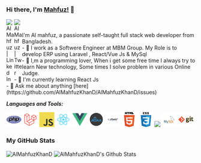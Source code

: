### Hi there, I'm <a href="https://almahfuz.com/">Mahfuz!</a>  👋

<a href="https://www.linkedin.com/in/mahfuz380/">
  <img align="left" alt="Al Mahfuz | Linked In" width="21px" src="https://content.linkedin.com/content/dam/me/brand/en-us/brand-home/logos/In-Blue-Logo.png.original.png" />
</a>
<a href="https://twitter.com/mahfuz380">
  <img align="left" alt="Al Mahfuz | Twitter" width="21px" src="https://raw.githubusercontent.com/anuraghazra/anuraghazra/master/assets/twitter.svg" />
</a>
<br/>
<br/>
 I'm Al mahfuz, a passionate self-taught full stack web developer from Bangladesh.
 <br/>
- 🔭 I work as a Softwere Engineer at MBM Group. My Role is to develop ERP using Laravel , React/Vue Js & MySql
<br/>
- 🌱 I,m a programming lover, When i get some free time I always try to learn New technology, Some times I solve problem in various Online Judge.
<br/>
- 🌱 I'm currently learning React Js
<br/>
- 💬 Ask me about anything [here](https://github.com/AlMahfuzKhanD/AlMahfuzKhanD/issues)

***Languages and Tools:*** 

<code><img height="40" src="https://raw.githubusercontent.com/github/explore/80688e429a7d4ef2fca1e82350fe8e3517d3494d/topics/php/php.png"></code>
<code><img height="40" src="https://raw.githubusercontent.com/github/explore/80688e429a7d4ef2fca1e82350fe8e3517d3494d/topics/laravel/laravel.png"></code>
<code><img height="40" src="https://raw.githubusercontent.com/github/explore/80688e429a7d4ef2fca1e82350fe8e3517d3494d/topics/javascript/javascript.png"></code>
<code><img height="40" src="https://raw.githubusercontent.com/github/explore/80688e429a7d4ef2fca1e82350fe8e3517d3494d/topics/react/react.png"></code>
<code><img height="40" src="https://raw.githubusercontent.com/github/explore/80688e429a7d4ef2fca1e82350fe8e3517d3494d/topics/vue/vue.png"></code>
<code><img height="40" src="https://raw.githubusercontent.com/github/explore/8be26d91eb231fec0b8856359979ac09f27173fd/topics/ajax/ajax.png"></code>
<code><img height="40" src="https://raw.githubusercontent.com/github/explore/8be26d91eb231fec0b8856359979ac09f27173fd/topics/jquery/jquery.png"></code>
<code><img height="40" src="https://raw.githubusercontent.com/github/explore/80688e429a7d4ef2fca1e82350fe8e3517d3494d/topics/html/html.png"></code>
<code><img height="40" src="https://raw.githubusercontent.com/github/explore/80688e429a7d4ef2fca1e82350fe8e3517d3494d/topics/css/css.png"></code>
<code><img height="40" src="https://raw.githubusercontent.com/github/explore/80688e429a7d4ef2fca1e82350fe8e3517d3494d/topics/bootstrap/bootstrap5.png"></code>
<code><img height="40" src="https://raw.githubusercontent.com/github/explore/80688e429a7d4ef2fca1e82350fe8e3517d3494d/topics/mysql/mysql.png"></code>
<code><img height="40" src="https://raw.githubusercontent.com/github/explore/80688e429a7d4ef2fca1e82350fe8e3517d3494d/topics/git/git.png"></code>


 
### My GitHub Stats

<div>
<img align="center" width="49%"  src="http://github-readme-streak-stats.herokuapp.com?user=AlMahfuzKhanD&theme=gotham&hide_border=true&date_format=M%20j%5B%2C%20Y%5D" alt="AlMahfuzKhanD" />
<img align="center" width="49%"  src="https://github-readme-stats-eight-theta.vercel.app/api?username=AlMahfuzKhanD&include_all_commits=true&theme=gotham&show_icons=true&count_private=true" alt="AlMahfuzKhanD's Github Stats" />
 </div>

 





